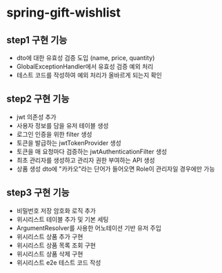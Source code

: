 # spring-gift-wishlist

## step1 구현 기능
- dto에 대한 유효성 검증 도입 (name, price, quantity)
- GlobalExceptionHandler에서 유효성 검증 예외 처리
- 테스트 코드를 작성하여 예외 처리가 올바르게 되는지 확인

## step2 구현 기능
- jwt 의존성 추가
- 사용자 정보를 담을 유저 테이블 생성
- 로그인 인증을 위한 filter 생성
- 토큰을 발급하는 jwtTokenProvider 생성
- 토큰을 매 요청마다 검증하는 jwtAuthenticationFilter 생성
- 최초 관리자를 생성하고 관리자 권한 부여하는 API 생성
- 상품 생성 dto에 "카카오"라는 단어가 들어오면 Role이 관리자일 경우에만 가능 

## step3 구현 기능
- 비밀번호 저장 암호화 로직 추가
- 위시리스트 테이블 추가 및 기본 세팅
- ArgumentResolver를 사용한 어노테이션 기반 유저 주입
- 위시리스트 상품 추가 구현
- 위시리스트 상품 목록 조회 구현
- 위시리스트 상품 삭제 구현
- 위시리스트 e2e 테스트 코드 작성